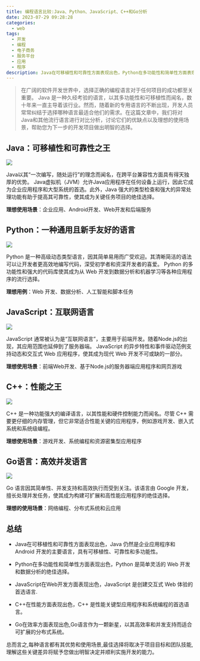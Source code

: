 ```yaml
---
title: 编程语言比较:Java、Python、JavaScript、C++和Go分析 
date: 2023-07-29 09:28:28
categories:
  - web
tags:
  - 开发
  - 编程
  - 电子商务
  - 服务平台
  - 应用
  - 程序
description: Java在可移植性和可靠性方面表现出色，Python在多功能性和简单性方面表现出色，JavaScript在Web开发方面表现出色，C++在性能方面表现出色，Go在效率方面表现出色。
---
```


 > 在广阔的软件开发世界中，选择正确的编程语言对于任何项目的成功都至关重要。 Java 是一种久经考验的语言，以其多功能性和可移植性而闻名，数十年来一直主导着该行业。然而，随着新的专用语言的不断出现，开发人员常常纠结于选择哪种语言最适合他们的需求。在这篇文章中，我们将对Java和其他流行语言进行对比分析，讨论它们的优缺点以及理想的使用场景，帮助您为下一步的开发项目做出明智的选择。

## Java：可移植性和可靠性之王

![](https://s2.loli.net/2023/07/29/bxChoRDtreIkmq4.png)

Java以其“一次编写，随处运行”的理念而闻名，在跨平台兼容性方面具有得天独厚的优势。 Java虚拟机（JVM）允许Java应用程序在任何设备上运行，因此它成为企业应用程序和大型系统的首选。此外，Java 强大的类型检查和强大的异常处理功能有助于提高其可靠性，使其成为关键任务项目的绝佳选择。

**理想使用场景**：企业应用、Android开发、Web开发和后端服务

## Python：一种通用且新手友好的语言

![](https://s2.loli.net/2023/07/29/A53nFC8zgVQdSBe.png)

Python 是一种高级动态类型语言，因其简单易用而广受欢迎。其清晰简洁的语法可以让开发者更高效地编写代码，深受初学者和资深开发者的喜爱。 Python 的多功能性和强大的代码库使其成为从 Web 开发到数据分析和机器学习等各种应用程序的流行选择。

**理想用例**：Web 开发、数据分析、人工智能和脚本任务

## JavaScript：互联网语言

![](https://s2.loli.net/2023/07/29/sJ1BmI5d8C6SFi9.png)

JavaScript 通常被认为是“互联网语言”，主要用于前端开发。随着Node.js的出现，其应用范围也延伸到了服务器端。 JavaScript 的异步特性和事件驱动范例支持动态和交互式 Web 应用程序，使其成为现代 Web 开发不可或缺的一部分。

**理想使用场景**：前端Web开发、基于Node.js的服务器端应用程序和网页游戏

## C++：性能之王

![](https://s2.loli.net/2023/07/29/2KySsUAGD7OrtEi.png)

C++ 是一种功能强大的编译语言，以其性能和硬件控制能力而闻名。尽管 C++ 需要更仔细的内存管理，但它非常适合性能关键的应用程序，例如游戏开发、嵌入式系统和系统级编程。

**理想使用场景**：游戏开发、系统编程和资源密集型应用程序

## Go语言：高效并发语言

![](https://s2.loli.net/2023/07/29/uEUjJO6HsRcdqmV.png)

Go 语言因其简单性、并发支持和高效执行而受到关注。该语言由 Google 开发，擅长处理并发任务，使其成为构建可扩展和高性能应用程序的绝佳选择。

**理想的使用场景**：网络编程、分布式系统和云应用

## 总结

- Java在可移植性和可靠性方面表现出色，Java 仍然是企业应用程序和 Android 开发的主要语言，具有可移植性、可靠性和多功能性。

- Python在多功能性和简单性方面表现出色，Python 是简单灵活的 Web 开发和数据分析的绝佳选择。

- JavaScript在Web开发方面表现出色，JavaScript 是创建交互式 Web 体验的首选语言.

- C++在性能方面表现出色，C++ 是性能关键型应用程序和系统编程的首选语言。

- Go在效率方面表现出色,Go语言作为一颗新星，以其高效率和并发支持而适合可扩展的分布式系统。

总而言之,每种语言都有其优势和使用场景,最佳选择将取决于项目目标和团队技能,理解这些关键差异将赋予您做出明智决定并顺利实施开发的能力。